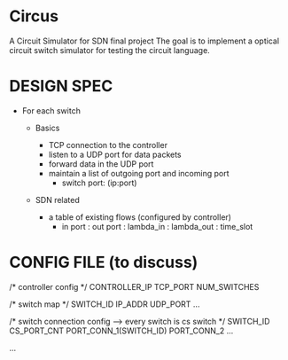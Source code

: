 Circus
======

A Circuit Simulator for SDN final project
The goal is to implement a optical circuit switch simulator for testing
the circuit language.

DESIGN SPEC
======
- For each switch
    - Basics
        - TCP connection to the controller
        - listen to a UDP port for data packets
        - forward data in the UDP port
        - maintain a list of outgoing port and incoming port
            - switch port: (ip:port)
    
    - SDN related
        - a table of existing flows (configured by controller)
            - in port : out port : lambda_in : lambda_out : time_slot 
            
CONFIG FILE (to discuss)
======
/* controller config */
CONTROLLER_IP TCP_PORT NUM_SWITCHES

/* switch map */
SWITCH_ID IP_ADDR UDP_PORT
...

/* switch connection config --> every switch is cs switch */
SWITCH_ID CS_PORT_CNT PORT_CONN_1(SWITCH_ID) PORT_CONN_2 ...
    
...            